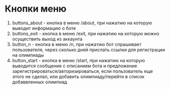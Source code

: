 # Кнопки меню
1. buttons_about - кнопка в меню /about, при нажатию на которую выводит информацию о боте 
2. buttons_exit - кнопка в меню /exit, при нажатию на которую можно осуществить выход из аккаунта 
3. button_n - кнопка в меню /n, при нажатию бот спрашивает пользователя, через сколько дней прислать ссылки для регистрации на олимпиады 
4. button_start - кнопка в меню /start, при нажатию на которую выводится сообщение с описанием бота и предложение зарегистрироваться/авторизироваться, если пользователь еще этого не сделал, или добавить олимпиаду/перейти в список добаввленных олимпиад
